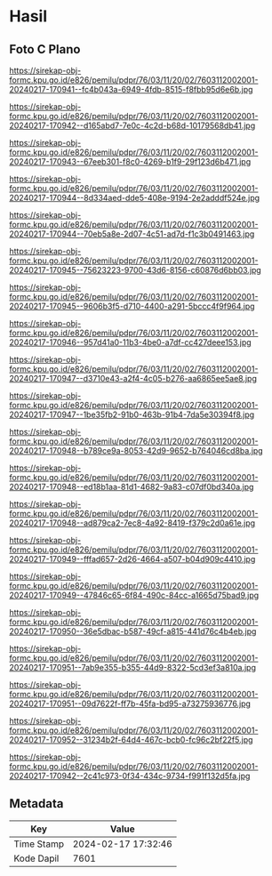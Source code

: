 # Hasil

## Foto C Plano

https://sirekap-obj-formc.kpu.go.id/e826/pemilu/pdpr/76/03/11/20/02/7603112002001-20240217-170941--fc4b043a-6949-4fdb-8515-f8fbb95d6e6b.jpg

https://sirekap-obj-formc.kpu.go.id/e826/pemilu/pdpr/76/03/11/20/02/7603112002001-20240217-170942--d165abd7-7e0c-4c2d-b68d-10179568db41.jpg

https://sirekap-obj-formc.kpu.go.id/e826/pemilu/pdpr/76/03/11/20/02/7603112002001-20240217-170943--67eeb301-f8c0-4269-b1f9-29f123d6b471.jpg

https://sirekap-obj-formc.kpu.go.id/e826/pemilu/pdpr/76/03/11/20/02/7603112002001-20240217-170944--8d334aed-dde5-408e-9194-2e2adddf524e.jpg

https://sirekap-obj-formc.kpu.go.id/e826/pemilu/pdpr/76/03/11/20/02/7603112002001-20240217-170944--70eb5a8e-2d07-4c51-ad7d-f1c3b0491463.jpg

https://sirekap-obj-formc.kpu.go.id/e826/pemilu/pdpr/76/03/11/20/02/7603112002001-20240217-170945--75623223-9700-43d6-8156-c60876d6bb03.jpg

https://sirekap-obj-formc.kpu.go.id/e826/pemilu/pdpr/76/03/11/20/02/7603112002001-20240217-170945--9606b3f5-d710-4400-a291-5bccc4f9f964.jpg

https://sirekap-obj-formc.kpu.go.id/e826/pemilu/pdpr/76/03/11/20/02/7603112002001-20240217-170946--957d41a0-11b3-4be0-a7df-cc427deee153.jpg

https://sirekap-obj-formc.kpu.go.id/e826/pemilu/pdpr/76/03/11/20/02/7603112002001-20240217-170947--d3710e43-a2f4-4c05-b276-aa6865ee5ae8.jpg

https://sirekap-obj-formc.kpu.go.id/e826/pemilu/pdpr/76/03/11/20/02/7603112002001-20240217-170947--1be35fb2-91b0-463b-91b4-7da5e30394f8.jpg

https://sirekap-obj-formc.kpu.go.id/e826/pemilu/pdpr/76/03/11/20/02/7603112002001-20240217-170948--b789ce9a-8053-42d9-9652-b764046cd8ba.jpg

https://sirekap-obj-formc.kpu.go.id/e826/pemilu/pdpr/76/03/11/20/02/7603112002001-20240217-170948--ed18b1aa-81d1-4682-9a83-c07df0bd340a.jpg

https://sirekap-obj-formc.kpu.go.id/e826/pemilu/pdpr/76/03/11/20/02/7603112002001-20240217-170948--ad879ca2-7ec8-4a92-8419-f379c2d0a61e.jpg

https://sirekap-obj-formc.kpu.go.id/e826/pemilu/pdpr/76/03/11/20/02/7603112002001-20240217-170949--fffad657-2d26-4664-a507-b04d909c4410.jpg

https://sirekap-obj-formc.kpu.go.id/e826/pemilu/pdpr/76/03/11/20/02/7603112002001-20240217-170949--47846c65-6f84-490c-84cc-a1665d75bad9.jpg

https://sirekap-obj-formc.kpu.go.id/e826/pemilu/pdpr/76/03/11/20/02/7603112002001-20240217-170950--36e5dbac-b587-49cf-a815-441d76c4b4eb.jpg

https://sirekap-obj-formc.kpu.go.id/e826/pemilu/pdpr/76/03/11/20/02/7603112002001-20240217-170951--7ab9e355-b355-44d9-8322-5cd3ef3a810a.jpg

https://sirekap-obj-formc.kpu.go.id/e826/pemilu/pdpr/76/03/11/20/02/7603112002001-20240217-170951--09d7622f-ff7b-45fa-bd95-a73275936776.jpg

https://sirekap-obj-formc.kpu.go.id/e826/pemilu/pdpr/76/03/11/20/02/7603112002001-20240217-170952--31234b2f-64d4-467c-bcb0-fc96c2bf22f5.jpg

https://sirekap-obj-formc.kpu.go.id/e826/pemilu/pdpr/76/03/11/20/02/7603112002001-20240217-170942--2c41c973-0f34-434c-9734-f991f132d5fa.jpg


## Metadata

| Key        | Value               |
| ---------- | ------------------- |
| Time Stamp | 2024-02-17 17:32:46 |
| Kode Dapil | 7601                |



